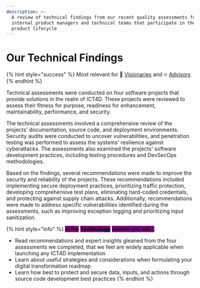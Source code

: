 ```yaml
---
description: >-
  A review of technical findings from our recent quality assessments for
  internal product managers and technical teams that participate in the software
  product lifecycle
---
```


# Our Technical Findings

{% hint style="success" %}
Most relevant for 💭 [Visionaries](../get-started.md#visioning) and 🔥 [Advisors](../get-started.md#advising)
{% endhint %}

Technical assessments were conducted on four software projects that provide solutions in the realm of ICT4D. These projects were reviewed to assess their fitness for purpose, readiness for enhancement, maintainability, performance, and security.

The technical assessments involved a comprehensive review of the projects' documentation, source code, and deployment environments. Security audits were conducted to uncover vulnerabilities, and penetration testing was performed to assess the systems' resilience against cyberattacks. The assessments also examined the projects' software development practices, including testing procedures and DevSecOps methodologies.

Based on the findings, several recommendations were made to improve the security and reliability of the projects. These recommendations included implementing secure deployment practices, prioritizing traffic protection, developing comprehensive test plans, eliminating hard-coded credentials, and protecting against supply chain attacks. Additionally, recommendations were made to address specific vulnerabilities identified during the assessments, such as improving exception logging and prioritizing input sanitization.

{% hint style="info" %}
<mark style="background-color:purple;">In the</mark> <mark style="background-color:purple;"></mark><mark style="background-color:purple;">**Technology**</mark> <mark style="background-color:purple;"></mark><mark style="background-color:purple;">section you will...</mark>

* Read recommendations and expert insights gleaned from the four assessments we completed, that we feel are widely applicable when launching any ICT4D implementation
* Learn about useful strategies and considerations when formulating your digital transformation roadmap&#x20;
* Learn how best to protect and secure data, inputs, and actions through source code development best practices
{% endhint %}

